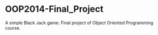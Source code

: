 # OOP2014-Final_Project
A simple Black Jack game.
Final project of Object Oriented Programming course.
